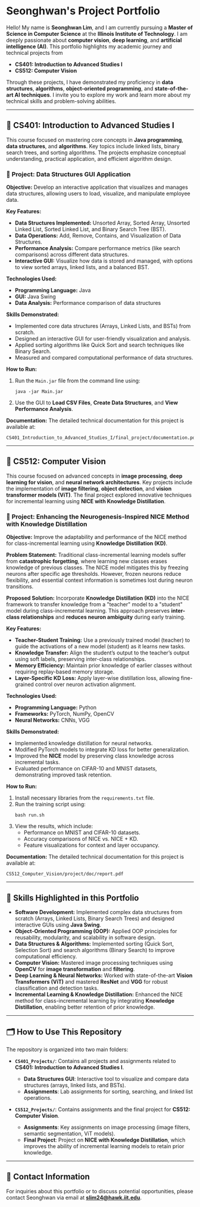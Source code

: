 # Seonghwan's Project Portfolio

Hello! My name is **Seonghwan Lim**, and I am currently pursuing a **Master of Science in Computer Science** at the **Illinois Institute of Technology**. I am deeply passionate about **computer vision**, **deep learning**, and **artificial intelligence (AI)**. This portfolio highlights my academic journey and technical projects from 
- **CS401: Introduction to Advanced Studies I**
- **CS512: Computer Vision**

Through these projects, I have demonstrated my proficiency in **data structures**, **algorithms**, **object-oriented programming**, and **state-of-the-art AI techniques**. I invite you to explore my work and learn more about my technical skills and problem-solving abilities.

---

## 📘 **CS401: Introduction to Advanced Studies I**

This course focused on mastering core concepts in **Java programming**, **data structures**, and **algorithms**. Key topics include linked lists, binary search trees, and sorting algorithms. The projects emphasize conceptual understanding, practical application, and efficient algorithm design.

### 🔹 **Project: Data Structures GUI Application**
**Objective:** Develop an interactive application that visualizes and manages data structures, allowing users to load, visualize, and manipulate employee data.

**Key Features:**
- **Data Structures Implemented:** Unsorted Array, Sorted Array, Unsorted Linked List, Sorted Linked List, and Binary Search Tree (BST).
- **Data Operations:** Add, Remove, Contains, and Visualization of Data Structures.
- **Performance Analysis:** Compare performance metrics (like search comparisons) across different data structures.
- **Interactive GUI:** Visualize how data is stored and managed, with options to view sorted arrays, linked lists, and a balanced BST.

**Technologies Used:**
- **Programming Language:** Java
- **GUI:** Java Swing
- **Data Analysis:** Performance comparison of data structures

**Skills Demonstrated:**
- Implemented core data structures (Arrays, Linked Lists, and BSTs) from scratch.
- Designed an interactive GUI for user-friendly visualization and analysis.
- Applied sorting algorithms like Quick Sort and search techniques like Binary Search.
- Measured and compared computational performance of data structures.

**How to Run:**
1. Run the `Main.jar` file from the command line using:
   ```
   java -jar Main.jar
   ```
2. Use the GUI to **Load CSV Files**, **Create Data Structures**, and **View Performance Analysis**.

**Documentation:** The detailed technical documentation for this project is available at:
```
CS401_Introduction_to_Advanced_Studies_I/final_project/documentation.pdf
```

---

## 📘 **CS512: Computer Vision**

This course focused on advanced concepts in **image processing**, **deep learning for vision**, and **neural network architectures**. Key projects include the implementation of **image filtering**, **object detection**, and **vision transformer models (ViT)**. The final project explored innovative techniques for incremental learning using **NICE with Knowledge Distillation**.

### 🔹 **Project: Enhancing the Neurogenesis-Inspired NICE Method with Knowledge Distillation**
**Objective:** Improve the adaptability and performance of the NICE method for class-incremental learning using **Knowledge Distillation (KD)**.

**Problem Statement:**
Traditional class-incremental learning models suffer from **catastrophic forgetting**, where learning new classes erases knowledge of previous classes. The NICE model mitigates this by freezing neurons after specific age thresholds. However, frozen neurons reduce flexibility, and essential context information is sometimes lost during neuron transitions.

**Proposed Solution:**
Incorporate **Knowledge Distillation (KD)** into the NICE framework to transfer knowledge from a "teacher" model to a "student" model during class-incremental learning. This approach preserves **inter-class relationships** and **reduces neuron ambiguity** during early training.

**Key Features:**
- **Teacher-Student Training:** Use a previously trained model (teacher) to guide the activations of a new model (student) as it learns new tasks.
- **Knowledge Transfer:** Align the student’s output to the teacher’s output using soft labels, preserving inter-class relationships.
- **Memory Efficiency:** Maintain prior knowledge of earlier classes without requiring replay-based memory storage.
- **Layer-Specific KD Loss:** Apply layer-wise distillation loss, allowing fine-grained control over neuron activation alignment.

**Technologies Used:**
- **Programming Language:** Python
- **Frameworks:** PyTorch, NumPy, OpenCV
- **Neural Networks:** CNNs, VGG

**Skills Demonstrated:**
- Implemented knowledge distillation for neural networks.
- Modified PyTorch models to integrate KD loss for better generalization.
- Improved the **NICE** model by preserving class knowledge across incremental tasks.
- Evaluated performance on CIFAR-10 and MNIST datasets, demonstrating improved task retention.

**How to Run:**
1. Install necessary libraries from the `requirements.txt` file.
2. Run the training script using:
   ```
   bash run.sh
   ```
3. View the results, which include:
   - Performance on MNIST and CIFAR-10 datasets.
   - Accuracy comparisons of NICE vs. NICE + KD.
   - Feature visualizations for context and layer occupancy.

**Documentation:** The detailed technical documentation for this project is available at:
```
CS512_Computer_Vision/project/doc/report.pdf
```

---

## 🔎 **Skills Highlighted in this Portfolio**

- **Software Development:** Implemented complex data structures from scratch (Arrays, Linked Lists, Binary Search Trees) and designed interactive GUIs using **Java Swing**.
- **Object-Oriented Programming (OOP):** Applied OOP principles for reusability, modularity, and scalability in software design.
- **Data Structures & Algorithms:** Implemented sorting (Quick Sort, Selection Sort) and search algorithms (Binary Search) to improve computational efficiency.
- **Computer Vision:** Mastered image processing techniques using **OpenCV** for **image transformation** and **filtering**.
- **Deep Learning & Neural Networks:** Worked with state-of-the-art **Vision Transformers (ViT)** and mastered **ResNet** and **VGG** for robust classification and detection tasks.
- **Incremental Learning & Knowledge Distillation:** Enhanced the NICE method for class-incremental learning by integrating **Knowledge Distillation**, enabling better retention of prior knowledge.

---

## 🗂 **How to Use This Repository**

The repository is organized into two main folders:

- **`CS401_Projects/`**: Contains all projects and assignments related to **CS401: Introduction to Advanced Studies I**.
  - **Data Structures GUI**: Interactive tool to visualize and compare data structures (arrays, linked lists, and BSTs).
  - **Assignments**: Lab assignments for sorting, searching, and linked list operations.

- **`CS512_Projects/`**: Contains assignments and the final project for **CS512: Computer Vision**.
  - **Assignments**: Key assignments on image processing (image filters, semantic segmentation, ViT models).
  - **Final Project**: Project on **NICE with Knowledge Distillation**, which improves the ability of incremental learning models to retain prior knowledge.

---

## 💎 **Contact Information**

For inquiries about this portfolio or to discuss potential opportunities, please contact Seonghwan via email at **slim24@hawk.iit.edu**.

